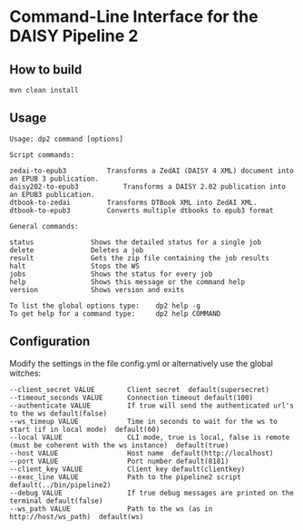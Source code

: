 Command-Line Interface for the DAISY Pipeline 2
===============================================


How to build
------------

	mvn clean install

Usage
-----

	Usage: dp2 command [options]
	
	Script commands:
	
	zedai-to-epub3			Transforms a ZedAI (DAISY 4 XML) document into an EPUB 3 publication.
	daisy202-to-epub3			Transforms a DAISY 2.02 publication into an EPUB3 publication.
	dtbook-to-zedai			Transforms DTBook XML into ZedAI XML.
	dtbook-to-epub3			Converts multiple dtbooks to epub3 format
	
	General commands:
	
	status				Shows the detailed status for a single job
	delete				Deletes a job
	result				Gets the zip file containing the job results
	halt				Stops the WS
	jobs				Shows the status for every job
	help				Shows this message or the command help 
	version				Shows version and exits
	
	To list the global options type:  	dp2 help -g
	To get help for a command type:  	dp2 help COMMAND

Configuration
-------------

Modify the settings in the file config.yml or alternatively use the global witches:

	--client_secret VALUE        Client secret  default(supersecret)
	--timeout_seconds VALUE      Connection timeout default(100)
	--authenticate VALUE         If true will send the authenticated url's to the ws default(false)
	--ws_timeup VALUE            Time in seconds to wait for the ws to start (if in local mode)  default(60)
	--local VALUE                CLI mode, true is local, false is remote (must be coherent with the ws instance)  default(true)
	--host VALUE                 Host name  default(http://localhost)
	--port VALUE                 Port number default(8181)
	--client_key VALUE           Client key default(clientkey)
	--exec_line VALUE            Path to the pipeline2 script  default(../bin/pipeline2)
	--debug VALUE                If true debug messages are printed on the terminal default(false)
	--ws_path VALUE              Path to the ws (as in http://host/ws_path)  default(ws)